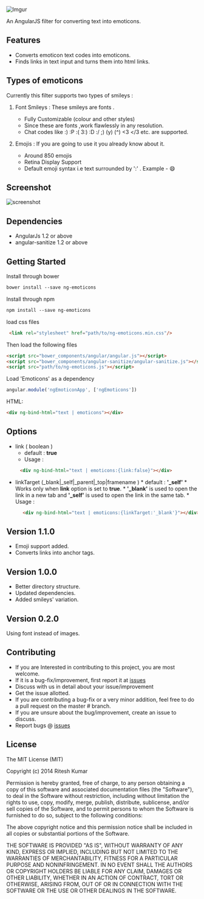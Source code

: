 ![Imgur](http://i.imgur.com/T8i1GM0.jpg?1)

An AngularJS filter for converting text into emoticons.


Features
--------

* Converts emoticon text codes into emoticons.
* Finds links in text input and turns them into html links.

Types of emoticons
------------------

Currently this filter supports two types of smileys :

1.  Font Smileys : These smileys are fonts .

      *   Fully Customizable (colour and other styles)
      *   Since these are fonts ,work flawlessly in any resolution.
      *   Chat codes like :) :P :( 3:) :D :/ ;)  (y) (^) <3 </3 etc. are supported.

2.  Emojis : If you are going to use it you already know about it.

      * Around 850 emojis
      * Retina Display Support
      * Default emoji syntax i.e text surrounded by ':' . Example - :smile:


Screenshot
----------
![screenshot](https://raw.github.com/ritz078/ngEmoticons/master/demo/screen.png)

Dependencies
-----------
+ AngularJs 1.2 or above
+ angular-sanitize 1.2 or above


Getting Started
---------------

Install through bower
```html
bower install --save ng-emoticons
```
Install through npm
```html
npm install --save ng-emoticons
```

load css files
```html
 <link rel="stylesheet" href="path/to/ng-emoticons.min.css"/>
```

 Then load the following files
```html
<script src="bower_components/angular/angular.js"></script>
<script src="bower_components/angular-sanitize/angular-sanitize.js"></script>
<script src="path/to/ng-emoticons.js"></script>
```

Load 'Emoticons' as a dependency
```javascript
angular.module('ngEmoticonApp', ['ngEmoticons'])
```

HTML:
```html
<div ng-bind-html="text | emoticons"></div>
```

Options
-------

* link ( boolean )
     * default : **true**
     * Usage :
```html
     <div ng-bind-html="text | emoticons:{link:false}"></div>
```

* linkTarget (_blank|_self|_parent|_top|framename )
      * default : **'_self'**
      * Works only when **link** option is set to **true**.
      * **'_blank'** is used to open the link in a new tab and **'_self'** is used to open the link in the same tab.
      * Usage :
```html
      <div ng-bind-html="text | emoticons:{linkTarget:'_blank'}"></div>
```


Version 1.1.0
-------------

* Emoji support added.
* Converts links into anchor tags.

Version 1.0.0
-------------

* Better directory structure.
* Updated dependencies.
* Added smileys' variation.

Version 0.2.0
-------------

Using font instead of images.

Contributing
------------

* If you are Interested in contributing to this project, you are most welcome.
* If it is a bug-fix/improvement, first report it at [issues](https://github.com/ritz078/ngEmoticons/issues)
* Discuss with us in detail about your issue/improvement
* Get the issue allotted.
* If you are contributing a bug-fix or a very minor addition, feel free to do a pull request on the master # branch.
* If you are unsure about the bug/improvement, create an issue to discuss.
* Report bugs @ [issues](https://github.com/ritz078/ngEmoticons/issues)


License
-------

The MIT License (MIT)

Copyright (c) 2014 Ritesh Kumar

Permission is hereby granted, free of charge, to any person obtaining a
copy
of this software and associated documentation files (the "Software"), to
deal
in the Software without restriction, including without limitation the
rights
to use, copy, modify, merge, publish, distribute, sublicense, and/or
sell
copies of the Software, and to permit persons to whom the Software is
furnished to do so, subject to the following conditions:

The above copyright notice and this permission notice shall be included
in all
copies or substantial portions of the Software.

THE SOFTWARE IS PROVIDED "AS IS", WITHOUT WARRANTY OF ANY KIND, EXPRESS
OR
IMPLIED, INCLUDING BUT NOT LIMITED TO THE WARRANTIES OF MERCHANTABILITY,
FITNESS FOR A PARTICULAR PURPOSE AND NONINFRINGEMENT. IN NO EVENT SHALL
THE
AUTHORS OR COPYRIGHT HOLDERS BE LIABLE FOR ANY CLAIM, DAMAGES OR OTHER
LIABILITY, WHETHER IN AN ACTION OF CONTRACT, TORT OR OTHERWISE, ARISING
FROM,
OUT OF OR IN CONNECTION WITH THE SOFTWARE OR THE USE OR OTHER DEALINGS
IN THE
SOFTWARE.


